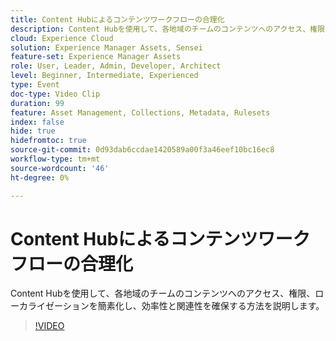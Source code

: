 ```yaml
---
title: Content Hubによるコンテンツワークフローの合理化
description: Content Hubを使用して、各地域のチームのコンテンツへのアクセス、権限、ローカライゼーションを簡素化し、効率性と関連性を確保する方法を説明します。
cloud: Experience Cloud
solution: Experience Manager Assets, Sensei
feature-set: Experience Manager Assets
role: User, Leader, Admin, Developer, Architect
level: Beginner, Intermediate, Experienced
type: Event
doc-type: Video Clip
duration: 99
feature: Asset Management, Collections, Metadata, Rulesets
index: false
hide: true
hidefromtoc: true
source-git-commit: 0d93dab6ccdae1420589a00f3a46eef10bc16ec8
workflow-type: tm+mt
source-wordcount: '46'
ht-degree: 0%

---
```



# Content Hubによるコンテンツワークフローの合理化

Content Hubを使用して、各地域のチームのコンテンツへのアクセス、権限、ローカライゼーションを簡素化し、効率性と関連性を確保する方法を説明します。

>[!VIDEO](https://video.tv.adobe.com/v/3459240/?learn=on&enablevpops)
